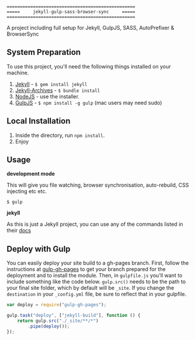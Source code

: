 ```
=================================================
=====     jekyll-gulp-sass-browser-sync     =====
=================================================
```
A project including full setup for Jekyll, GulpJS, SASS, AutoPrefixer &amp; BrowserSync

## System Preparation

To use this project, you'll need the following things installed on your machine.

1. [Jekyll](http://jekyllrb.com/) - `$ gem install jekyll`
2. [Jekyll-Archives](http://jekyllrb.com) - `$ bundle install`
3. [NodeJS](http://nodejs.org) - use the installer.
4. [GulpJS](https://github.com/gulpjs/gulp) - `$ npm install -g gulp` (mac users may need sudo)

## Local Installation

1. Inside the directory, run `npm install`.
2. Enjoy

## Usage

**development mode**

This will give you file watching, browser synchronisation, auto-rebuild, CSS injecting etc etc.

```shell
$ gulp
```

**jekyll**

As this is just a Jekyll project, you can use any of the commands listed in their [docs](http://jekyllrb.com/docs/usage/)

## Deploy with Gulp

You can easily deploy your site build to a gh-pages branch. First, follow the instructions at [gulp-gh-pages](https://github.com/rowoot/gulp-gh-pages) to get your branch prepared for the deployment and to install the module. Then, in `gulpfile.js` you'll want to include something like the code below. `gulp.src()` needs to be the path to your final site folder, which by default will be `_site`. If you change the `destination` in your `_config.yml` file, be sure to reflect that in your gulpfile.



```javascript
var deploy = require("gulp-gh-pages");

gulp.task("deploy", ["jekyll-build"], function () {
    return gulp.src("./_site/**/*")
        .pipe(deploy());
});
```
